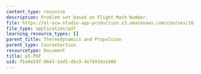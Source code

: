 ```yaml
---
content_type: resource
description: Problem set based on Flight Mach Number.
file: https://ol-ocw-studio-app-production.s3.amazonaws.com/courses/16-01-unified-engineering-i-ii-iii-iv-fall-2005-spring-2006/fba9e2df06431ed5dbc9de7993da1d88_p5.PDF
file_type: application/pdf
learning_resource_types: []
parent_title: Thermodynamics and Propulsion
parent_type: CourseSection
resourcetype: Document
title: p5.PDF
uid: fba9e2df-0643-1ed5-dbc9-de7993da1d88
---
```

